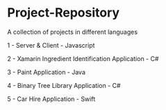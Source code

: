 # Project-Repository

A collection of projects in different languages



1 - Server & Client - Javascript

2 - Xamarin Ingredient Identification Application - C#

3 - Paint Application - Java

4 - Binary Tree Library Application - C# 

5 - Car Hire Application - Swift
